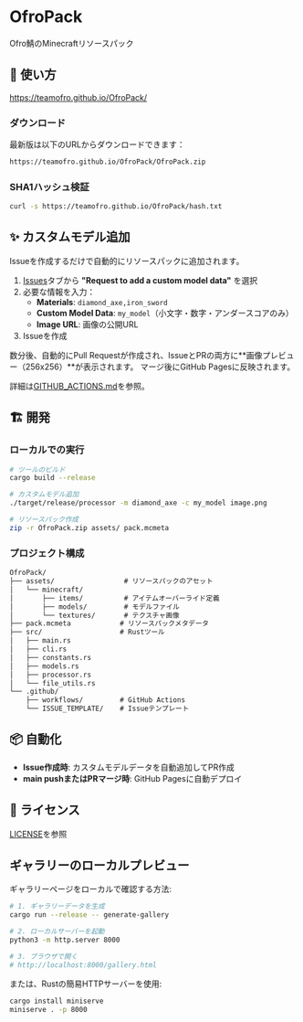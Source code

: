 # OfroPack

Ofro鯖のMinecraftリソースパック

## 🚀 使い方

<https://teamofro.github.io/OfroPack/>

### ダウンロード

最新版は以下のURLからダウンロードできます：

```txt
https://teamofro.github.io/OfroPack/OfroPack.zip
```

### SHA1ハッシュ検証

```bash
curl -s https://teamofro.github.io/OfroPack/hash.txt
```

## ✨ カスタムモデル追加

Issueを作成するだけで自動的にリソースパックに追加されます。

1. [Issues](../../issues/new/choose)タブから **"Request to add a custom model data"** を選択
2. 必要な情報を入力：
   - **Materials**: `diamond_axe,iron_sword`
   - **Custom Model Data**: `my_model`（小文字・数字・アンダースコアのみ）
   - **Image URL**: 画像の公開URL
3. Issueを作成

数分後、自動的にPull Requestが作成され、IssueとPRの両方に**画像プレビュー（256x256）**が表示されます。
マージ後にGitHub Pagesに反映されます。

詳細は[GITHUB_ACTIONS.md](GITHUB_ACTIONS.md)を参照。

## 🏗️ 開発

### ローカルでの実行

```bash
# ツールのビルド
cargo build --release

# カスタムモデル追加
./target/release/processor -m diamond_axe -c my_model image.png

# リソースパック作成
zip -r OfroPack.zip assets/ pack.mcmeta
```

### プロジェクト構成

```txt
OfroPack/
├── assets/                 # リソースパックのアセット
│   └── minecraft/
│       ├── items/          # アイテムオーバーライド定義
│       ├── models/         # モデルファイル
│       └── textures/       # テクスチャ画像
├── pack.mcmeta            # リソースパックメタデータ
├── src/                   # Rustツール
│   ├── main.rs
│   ├── cli.rs
│   ├── constants.rs
│   ├── models.rs
│   ├── processor.rs
│   └── file_utils.rs
└── .github/
    ├── workflows/         # GitHub Actions
    └── ISSUE_TEMPLATE/    # Issueテンプレート
```

## 📦 自動化

- **Issue作成時**: カスタムモデルデータを自動追加してPR作成
- **main pushまたはPRマージ時**: GitHub Pagesに自動デプロイ

## 📝 ライセンス

[LICENSE](LICENSE)を参照

## ギャラリーのローカルプレビュー

ギャラリーページをローカルで確認する方法:

```bash
# 1. ギャラリーデータを生成
cargo run --release -- generate-gallery

# 2. ローカルサーバーを起動
python3 -m http.server 8000

# 3. ブラウザで開く
# http://localhost:8000/gallery.html
```

または、Rustの簡易HTTPサーバーを使用:

```bash
cargo install miniserve
miniserve . -p 8000
```
